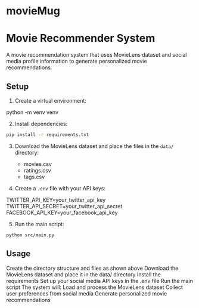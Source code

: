 # movieMug
# Movie Recommender System

A movie recommendation system that uses MovieLens dataset and social media profile information to generate personalized movie recommendations.

## Setup

1. Create a virtual environment:

python -m venv venv

2. Install dependencies:

```bash
pip install -r requirements.txt
```

3. Download the MovieLens dataset and place the files in the `data/` directory:
   - movies.csv
   - ratings.csv
   - tags.csv

4. Create a `.env` file with your API keys:

TWITTER_API_KEY=your_twitter_api_key
TWITTER_API_SECRET=your_twitter_api_secret
FACEBOOK_API_KEY=your_facebook_api_key

5. Run the main script:

```bash
python src/main.py
```

## Usage

Create the directory structure and files as shown above
Download the MovieLens dataset and place it in the data/ directory
Install the requirements
Set up your social media API keys in the .env file
Run the main script
The system will:
Load and process the MovieLens dataset
Collect user preferences from social media
Generate personalized movie recommendations
